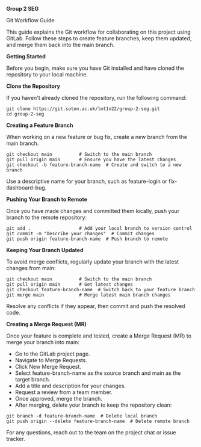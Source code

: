**Group 2 SEG**

Git Workflow Guide

This guide explains the Git workflow for collaborating on this project using GitLab. Follow these steps to create feature branches, keep them updated, and merge them back into the main branch.

**Getting Started**

Before you begin, make sure you have Git installed and have cloned the repository to your local machine.

**Clone the Repository**

If you haven't already cloned the repository, run the following command:

```
git clone https://git.soton.ac.uk/lmt1n22/group-2-seg.git
cd group-2-seg
```

**Creating a Feature Branch**

When working on a new feature or bug fix, create a new branch from the main branch.

```
git checkout main          # Switch to the main branch
git pull origin main       # Ensure you have the latest changes
git checkout -b feature-branch-name  # Create and switch to a new branch
```

Use a descriptive name for your branch, such as feature-login or fix-dashboard-bug.

**Pushing Your Branch to Remote**

Once you have made changes and committed them locally, push your branch to the remote repository:

```
git add .                  # Add your local branch to version control
git commit -m "Describe your changes"  # Commit changes
git push origin feature-branch-name  # Push branch to remote
```

**Keeping Your Branch Updated**

To avoid merge conflicts, regularly update your branch with the latest changes from main:

```
git checkout main          # Switch to the main branch
git pull origin main       # Get latest changes
git checkout feature-branch-name  # Switch back to your feature branch
git merge main             # Merge latest main branch changes
```
Resolve any conflicts if they appear, then commit and push the resolved code.

**Creating a Merge Request (MR)**

Once your feature is complete and tested, create a Merge Request (MR) to merge your branch into main:


- Go to the GitLab project page.
- Navigate to Merge Requests.
- Click New Merge Request.
- Select feature-branch-name as the source branch and main as the target branch.
- Add a title and description for your changes.
- Request a review from a team member.
- Once approved, merge the branch.
- After merging, delete your branch to keep the repository clean:

```
git branch -d feature-branch-name  # Delete local branch
git push origin --delete feature-branch-name  # Delete remote branch
```

For any questions, reach out to the team on the project chat or issue tracker.